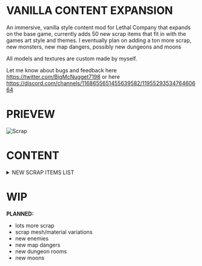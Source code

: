 # VANILLA CONTENT EXPANSION
An immersive, vanilla style content mod for Lethal Company that expands on the base game, currently adds 50 new scrap items that fit in with the games art style and themes. I eventually plan on adding a ton more scrap, new monsters, new map dangers, possibly new dungeons and moons

All models and textures are custom made by myself.

Let me know about bugs and feedback here https://twitter.com/BigMcNugget7198 or here https://discord.com/channels/1168655651455639582/1195529353476460664

# PRIEVEW
![Scrap](https://i.ibb.co/mqsTfcC/20240115183443-1.jpg)

# CONTENT
<details>
<summary>NEW SCRAP ITEMS LIST</summary>
- Retro PC,
- Computer chip,
- Computer fan,
- Gas can,
- Metal beam,
- CRT monitor,
- Box of parts ,
- Copper wire spool,
- Ball bearing,
- Metal disk,
- Motor,
- Stator,
- Air compressor,
- 3 new Gears,
- 3 new Screws,
- Floppy disk,
- Wrench (can be used as a weapon),
- Aerial dish,
- Lost employee helmet,
- Lost employee air tank,
- Old missile,
- Diesel generator,
- Oil drum,
- Studio camera,
- 6 Pin cable,
- Capacitor,
- Diode,
- Transistor,
- Magnet,
- Tape,
- Tape measure,
- Flip phone,
- Car battery,
- Piston,
- AC unit,
- Alarm clock
- 2 Batteries
- Polaroid camera
- Jet engine
- Lightbulb
- Lighter
- Neon Sign
- Propane tank
- Traffic light
- Metal Vice
</details>

# WIP
**PLANNED:**
- lots more scrap
- scrap mesh/material variations
- new enemies
- new map dangers
- new dungeon rooms
- new moons

